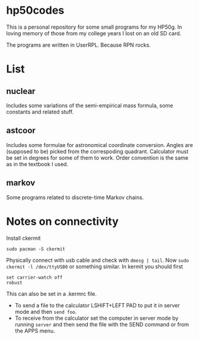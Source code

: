 # hp50codes

This is a personal repository for some small programs for my HP50g. In loving memory of those from my college years I lost on an old SD card.

The programs are written in UserRPL. Because RPN rocks.
# List
## nuclear
Includes some variations of the semi-empirical mass formula, some constants and related stuff.

## astcoor
Includes some formulae for astronomical coordinate conversion. Angles are (supposed to be) picked from the correspoding quadrant.
Calculator must be set in degrees for some of them to work.
Order convention is the same as in the textbook I used.

## markov
Some programs related to discrete-time Markov chains.

# Notes on connectivity
Install ckermit
```
sudo pacman -S ckermit
```
Physically connect with usb cable and check with `dmesg | tail`.
Now `sudo ckermit -l /dev/ttyUSB0` or something similar.
In kermit you should first
```
set carrier-watch off
robust
```
This can also be set in a .kermrc file.

- To send a file to the calculator LSHIFT+LEFT PAD to put it in server mode and then `send foo`.
- To receive from the calculator set the computer in server mode by running `server` and then send the file with the SEND command or from the APPS menu.
